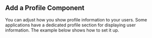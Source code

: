 ## Add a Profile Component

You can adjust how you show profile information to your users. Some applications have a dedicated profile section for displaying user information. The example below shows how to set it up. 